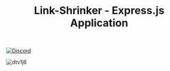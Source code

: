 <br>
<p align="center">
	<h1 align="center">
		Link-Shrinker - Express.js Application
	</h1>
<br/>
	
[![Discord](https://img.shields.io/badge/Discord-Support-5865F2?style=flat&logo=discord&logoColor=white)](https://discord.gg/tgrU8wgeHx) 

![dtv1j6](https://github.com/user-attachments/assets/800dec14-f69c-4f15-b3ca-50d759920a1c)
